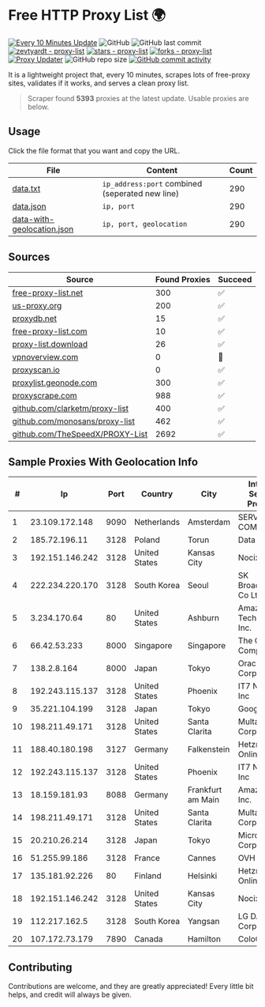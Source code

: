 
# Free HTTP Proxy List 🌍

[![Every 10 Minutes Update](https://github.com/mertguvencli/http-proxy-list/actions/workflows/main.yml/badge.svg?branch=main)](https://github.com/mertguvencli/http-proxy-list/actions/workflows/main.yml)
![GitHub](https://img.shields.io/github/license/mertguvencli/http-proxy-list)
![GitHub last commit](https://img.shields.io/github/last-commit/mertguvencli/http-proxy-list)
[![zevtyardt - proxy-list](https://img.shields.io/static/v1?label=zevtyardt&message=proxy-list&color=blue&logo=github)](https://github.com/zevtyardt/proxy-list "Go to GitHub repo")
[![stars - proxy-list](https://img.shields.io/github/stars/zevtyardt/proxy-list?style=social)](https://github.com/zevtyardt/proxy-list)
[![forks - proxy-list](https://img.shields.io/github/forks/zevtyardt/proxy-list?style=social)](https://github.com/zevtyardt/proxy-list)
[![Proxy Updater](https://github.com/zevtyardt/proxy-list/workflows/Proxy%20Updater/badge.svg)](https://github.com/zevtyardt/proxy-list/actions?query=workflow:"Proxy+Updater")
![GitHub repo size](https://img.shields.io/github/repo-size/zevtyardt/proxy-list)
[![GitHub commit activity](https://img.shields.io/github/commit-activity/m/zevtyardt/proxy-list?logo=commits)](https://github.com/zevtyardt/proxy-list/commits/main)

It is a lightweight project that, every 10 minutes, scrapes lots of free-proxy sites, validates if it works, and serves a clean proxy list.

> Scraper found **5393** proxies at the latest update. Usable proxies are below.

## Usage

Click the file format that you want and copy the URL.

|File|Content|Count|
|----|-------|-----|
|[data.txt](https://raw.githubusercontent.com/mertguvencli/http-proxy-list/main/proxy-list/data.txt)|`ip_address:port` combined (seperated new line)|290|
|[data.json](https://raw.githubusercontent.com/mertguvencli/http-proxy-list/main/proxy-list/data.json)|`ip, port`|290|
|[data-with-geolocation.json](https://raw.githubusercontent.com/mertguvencli/http-proxy-list/main/proxy-list/data-with-geolocation.json)|`ip, port, geolocation`|290|

## Sources

|Source|Found Proxies|Succeed|
|------|-------------|-------|
|[free-proxy-list.net](https://free-proxy-list.net)|300|✅|
|[us-proxy.org](https://www.us-proxy.org)|200|✅|
|[proxydb.net](http://proxydb.net)|15|✅|
|[free-proxy-list.com](https://free-proxy-list.com/?page=&port=&type%5B%5D=http&type%5B%5D=https&up_time=0&search=Search)|10|✅|
|[proxy-list.download](https://www.proxy-list.download/HTTP)|26|✅|
|[vpnoverview.com](https://vpnoverview.com/privacy/anonymous-browsing/free-proxy-servers)|0|🚫|
|[proxyscan.io](https://www.proxyscan.io)|0|✅|
|[proxylist.geonode.com](https://proxylist.geonode.com/api/proxy-list?limit=300&page=1&sort_by=lastChecked&sort_type=desc&protocols=http,https)|300|✅|
|[proxyscrape.com](https://api.proxyscrape.com/v2/?request=displayproxies&protocol=http&timeout=10000&country=all&ssl=all&anonymity=all)|988|✅|
|[github.com/clarketm/proxy-list](https://raw.githubusercontent.com/clarketm/proxy-list/master/proxy-list-raw.txt)|400|✅|
|[github.com/monosans/proxy-list](https://raw.githubusercontent.com/monosans/proxy-list/main/proxies/http.txt)|462|✅|
|[github.com/TheSpeedX/PROXY-List](https://raw.githubusercontent.com/TheSpeedX/PROXY-List/master/http.txt)|2692|✅|


## Sample Proxies With Geolocation Info

|#|Ip|Port|Country|City|Internet Service Provider|
|-|--|----|-------|----|-------------------------|
|1|23.109.172.148|9090|Netherlands|Amsterdam|SERVERS-COM|
|2|185.72.196.11|3128|Poland|Torun|Data Space|
|3|192.151.146.242|3128|United States|Kansas City|Nocix, LLC|
|4|222.234.220.170|3128|South Korea|Seoul|SK Broadband Co Ltd|
|5|3.234.170.64|80|United States|Ashburn|Amazon Technologies Inc.|
|6|66.42.53.233|8000|Singapore|Singapore|The Constant Company|
|7|138.2.8.164|8000|Japan|Tokyo|Oracle Corporation|
|8|192.243.115.137|3128|United States|Phoenix|IT7 Networks Inc|
|9|35.221.104.199|3128|Japan|Tokyo|Google LLC|
|10|198.211.49.171|3128|United States|Santa Clarita|Multacom Corporation|
|11|188.40.180.198|3127|Germany|Falkenstein|Hetzner Online GmbH|
|12|192.243.115.137|3128|United States|Phoenix|IT7 Networks Inc|
|13|18.159.181.93|8088|Germany|Frankfurt am Main|Amazon.com, Inc.|
|14|198.211.49.171|3128|United States|Santa Clarita|Multacom Corporation|
|15|20.210.26.214|3128|Japan|Tokyo|Microsoft Corporation|
|16|51.255.99.186|3128|France|Cannes|OVH SAS|
|17|135.181.92.226|80|Finland|Helsinki|Hetzner Online GmbH|
|18|192.151.146.242|3128|United States|Kansas City|Nocix, LLC|
|19|112.217.162.5|3128|South Korea|Yangsan|LG DACOM Corporation|
|20|107.172.73.179|7890|Canada|Hamilton|ColoCrossing|



## Contributing

Contributions are welcome, and they are greatly appreciated! Every
little bit helps, and credit will always be given.


